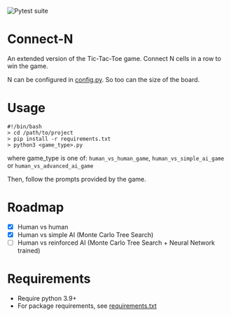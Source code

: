 ![Pytest suite](https://github.com/nikhil-kankarla/connect-N/actions/workflows/python-app.yml/badge.svg)

# Connect-N
An extended version of the Tic-Tac-Toe game. Connect N cells in a row to win the game. 

N can be configured in [config.py](config.py). So too can the size of the board.

# Usage
```
#!/bin/bash
> cd /path/to/project
> pip install -r requirements.txt
> python3 <game_type>.py
```
where game_type is one of: `human_vs_human_game`, `human_vs_simple_ai_game` or `human_vs_advanced_ai_game`

Then, follow the prompts provided by the game.

# Roadmap
- [x] Human vs human
- [x] Human vs simple AI (Monte Carlo Tree Search)
- [ ] Human vs reinforced AI (Monte Carlo Tree Search + Neural Network trained)

# Requirements
- Require python 3.9+
- For package requirements, see [requirements.txt](requirements.txt)
